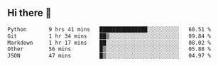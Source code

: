 ## Hi there 👋

<!--
**whirlun/whirlun** is a ✨ _special_ ✨ repository because its `README.md` (this file) appears on your GitHub profile.

Here are some ideas to get you started:

- 🔭 I’m currently working on ...
- 🌱 I’m currently learning ...
- 👯 I’m looking to collaborate on ...
- 🤔 I’m looking for help with ...
- 💬 Ask me about ...
- 📫 How to reach me: ...
- 😄 Pronouns: ...
- ⚡ Fun fact: ...
-->
<!--START_SECTION:waka-->

```txt
Python       9 hrs 41 mins   ███████████████░░░░░░░░░░   60.51 %
Git          1 hr 34 mins    ██▒░░░░░░░░░░░░░░░░░░░░░░   09.84 %
Markdown     1 hr 17 mins    ██░░░░░░░░░░░░░░░░░░░░░░░   08.02 %
Other        56 mins         █▒░░░░░░░░░░░░░░░░░░░░░░░   05.88 %
JSON         47 mins         █▒░░░░░░░░░░░░░░░░░░░░░░░   04.97 %
```

<!--END_SECTION:waka-->

